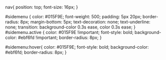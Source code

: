 nav{
    position: top;
    font-size: 16px;
}

#sidemenu {
    color: #015F9E;
    font-weight: 500;
    padding: 5px 20px;
    border-radius: 8px;
    margin-bottom: 5px;
    text-decoration: none;
    text-underline: none;
    transition: background-color 0.3s ease, color 0.3s ease;
}
#sidemenu.active {
    color: #015F9E !important;
    font-style: bold;
    background-color: #ebf6fd !important;
    border-radius: 8px;
}

#sidemenu:hover{
    color: #015F9E;
    font-style: bold;
    background-color: #ebf6fd;
    border-radius: 8px;
}